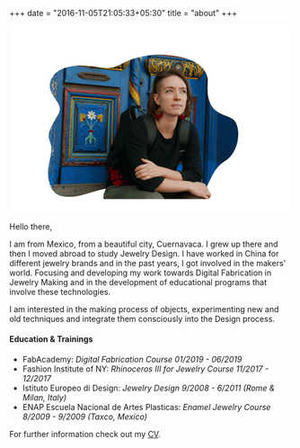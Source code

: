 +++
date = "2016-11-05T21:05:33+05:30"
title = "about"
+++

![Pame profile pic][1]

Hello there,

I am from Mexico, from a beautiful city, Cuernavaca. I grew up there and then I moved abroad to study Jewelry Design.
I have worked in China for different jewelry brands and in the past years, I got involved in the makers' world. Focusing and developing my work towards Digital Fabrication in Jewelry Making and in the development of educational programs that involve these technologies.

I am interested in the making process of objects, experimenting new and old techniques and integrate them consciously into the Design process.

#### Education & Trainings

* FabAcademy: *Digital Fabrication Course 01/2019 - 06/2019*
* Fashion Institute of NY: *Rhinoceros III for Jewelry Course 11/2017 - 12/2017*
* Istituto Europeo di Design: *Jewelry Design 9/2008 - 6/2011 (Rome & Milan, Italy)*
* ENAP Escuela Nacional de Artes Plasticas: *Enamel Jewelry Course 8/2009 - 9/2009 (Taxco, Mexico)*

For further information check out my [CV](/img/CV/2022_PMARTELLO_CV).

[1]: /img/aboutv3.gif
